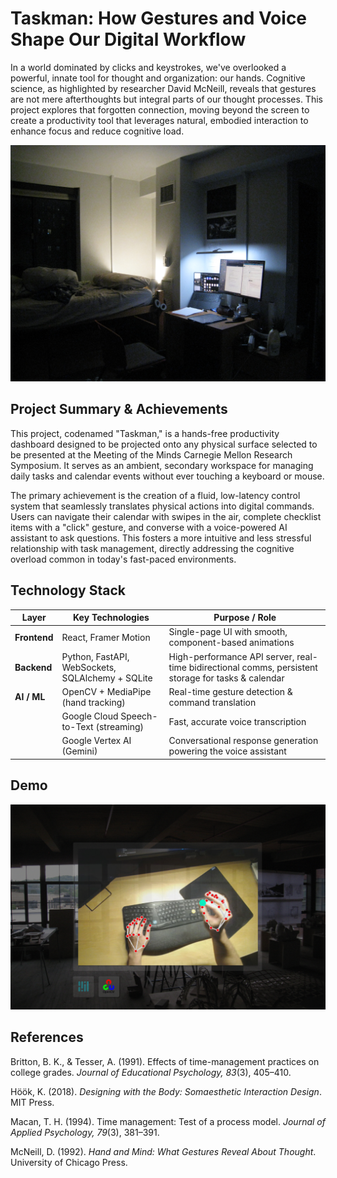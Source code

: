 # Taskman: How Gestures and Voice Shape Our Digital Workflow

In a world dominated by clicks and keystrokes, we've overlooked a powerful, innate tool for thought and organization: our hands. Cognitive science, as highlighted by researcher David McNeill, reveals that gestures are not mere afterthoughts but integral parts of our thought processes. This project explores that forgotten connection, moving beyond the screen to create a productivity tool that leverages natural, embodied interaction to enhance focus and reduce cognitive load.

![Project Hero](background1.JPG)

## Project Summary & Achievements

This project, codenamed "Taskman," is a hands-free productivity dashboard designed to be projected onto any physical surface selected to be presented at the Meeting of the Minds Carnegie Mellon Research Symposium. It serves as an ambient, secondary workspace for managing daily tasks and calendar events without ever touching a keyboard or mouse.

The primary achievement is the creation of a fluid, low-latency control system that seamlessly translates physical actions into digital commands. Users can navigate their calendar with swipes in the air, complete checklist items with a "click" gesture, and converse with a voice-powered AI assistant to ask questions. This fosters a more intuitive and less stressful relationship with task management, directly addressing the cognitive overload common in today's fast-paced environments.

## Technology Stack

| Layer            | Key Technologies                                              | Purpose / Role                                                                                          |
|------------------|--------------------------------------------------------------|----------------------------------------------------------------------------------------------------------|
| **Frontend**     | React, Framer Motion                                         | Single-page UI with smooth, component-based animations                                                   |
| **Backend**      | Python, FastAPI, WebSockets, SQLAlchemy + SQLite             | High-performance API server, real-time bidirectional comms, persistent storage for tasks & calendar      |
| **AI / ML**      | OpenCV + MediaPipe (hand tracking)                           | Real-time gesture detection & command translation                                                       |
|                  | Google Cloud Speech-to-Text (streaming)                      | Fast, accurate voice transcription                                                                       |
|                  | Google Vertex AI (Gemini)                                    | Conversational response generation powering the voice assistant                                          |


## Demo

![Project Hero](Tools.jpg)

## References

Britton, B. K., & Tesser, A. (1991). Effects of time-management practices on college grades. *Journal of Educational Psychology, 83*(3), 405–410.

Höök, K. (2018). *Designing with the Body: Somaesthetic Interaction Design*. MIT Press.

Macan, T. H. (1994). Time management: Test of a process model. *Journal of Applied Psychology, 79*(3), 381–391.

McNeill, D. (1992). *Hand and Mind: What Gestures Reveal About Thought*. University of Chicago Press.
